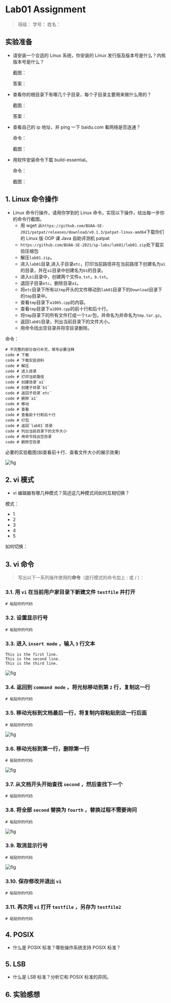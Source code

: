 # Lab01 Assignment

> 班级：
> 学号：
> 姓名：

## 实验准备

- 请安装一个合适的 Linux 系统，你安装的 Linux 发行版及版本号是什么？内核版本号是什么？

  截图：

  答案：

- 查看你的根目录下有哪几个子目录，每个子目录主要用来做什么用的？

  截图：

  答案：

- 查看自己的 ip 地址，并 ping 一下 baidu.com 看网络是否连通？

  命令：

  截图：

- 用软件安装命令下载 build-essential。

  命令：

  截图：

## 1. Linux 命令操作

- Linux 命令行操作，请用你学到的 Linux 命令，实现以下操作，给出每一步你的命令行截图。
  - 用 wget 从`https://github.com/BUAA-SE-2021/patpat/releases/download/v0.1.3/patpat-linux-amd64`下载你们的 Linux 版 OOP 课 Java 自助评测机 patpat
  - `https://github.com/BUAA-SE-2021/sp-labs/lab01/lab01.zip`处下载实验压缩包
  - 解压`lab01.zip`。
  - 进入`lab01`目录,进入子目录`etc`，打印当前路径并在当前路径下创建名为`a1`的目录，并在`a1`目录中创建名为`b1`的目录。
  - 进入`b1`目录中，创建两个文件`a.txt`，`b.txt`。
  - 退回子目录`etc`，删除目录`a1`。
  - 将`etc`目录下所有以`tmp`开头的文件移动到`lab01`目录下的`Download`目录下的`tmp`目录中。
  - 查看`tmp`目录下`a1005.cpp`的内容。
  - 查看`tmp`目录下`a1009.cpp`的前十行和后十行。
  - 将`tmp`目录下的所有文件打成一个`tar`包，并命名为并命名为`tmp.tar.gz`。
  - 返回`lab01`目录，列出当前目录下的文件大小。
  - 用命令找出空目录并将空目录删除。

命令：

```shell
# 不完整的部分自行补充，填写必要注释
code # 下载
code # 下载实验资料
code # 解压
code # 进入目录
code # 打印当前路径
code # 创建目录`a1`
code # 创建子目录`b1`
code # 返回子目录`etc`
code # 删除`a1`
code # 移动
code # 查看
code # 查看前十行和后十行
code # 打包
code # 返回`lab01`目录
code # 列出当前目录下的文件大小
code # 用命令找出空目录
code # 删除空目录
```

必要的实验截图(如查看前十行、查看文件大小的展示效果)

![fig](img/xxx.jpg)

## 2. vi 模式

- vi 编辑器有哪几种模式？简述这几种模式间如何互相切换？

模式：

- 1
- 2
- 3
- 4
- 5

如何切换：

## 3. vi 命令

> 写出以下⼀系列操作使⽤的**命令**（底⾏模式的命令加上 : 或 / ）：

### 3.1. ⽤ `vi` 在当前⽤户家⽬录下新建⽂件 `testfile` 并打开

```shell
# 粘贴你的代码
```

### 3.2. 设置显示⾏号

```shell
# 粘贴你的代码
```

### 3.3. 进⼊ `insert mode` ，输⼊ `3` ⾏⽂本

```plain
This is the first line.
This is the second line.
This is the third line.
```

![fig](img/xxx.jpg)

### 3.4. 返回到 `command mode` ，将光标移动到第 `2` ⾏，复制这⼀⾏

```shell
# 粘贴你的代码
```

### 3.5. 移动光标到⽂档最后⼀⾏，将复制内容粘贴到这⼀⾏后⾯

```shell
# 粘贴你的代码
```

![fig](img/xxx.jpg)

### 3.6. 移动光标到第⼀⾏，删除第⼀⾏

```shell
# 粘贴你的代码
```

![fig](img/xxx.jpg)

### 3.7. 从⽂档开头开始查找 `second` ，然后查找下⼀个

```shell
# 粘贴你的代码
```

### 3.8. 将全部 `second` 替换为 `fourth` ，替换过程不需要询问

```shell
# 粘贴你的代码
```

![fig](img/xxx.jpg)

### 3.9. 取消显示⾏号

```shell
# 粘贴你的代码
```

![fig](img/xxx.jpg)

### 3.10. 保存修改并退出 `vi`

```shell
# 粘贴你的代码
```

### 3.11. 再次⽤ `vi` 打开 `testfile` ，另存为 `testfile2`

```shell
# 粘贴你的代码
```

## 4. POSIX

- 什么是 POSIX 标准？哪些操作系统支持 POSIX 标准？

## 5. LSB

- 什么是 LSB 标准？分析它和 POSIX 标准的异同。

## 6. 实验感想
